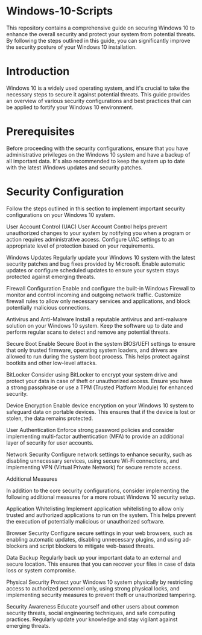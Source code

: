 # Windows-10-Scripts
This repository contains a comprehensive guide on securing Windows 10 to enhance the overall security and protect your system from potential threats. By following the steps outlined in this guide, you can significantly improve the security posture of your Windows 10 installation.

# Introduction
Windows 10 is a widely used operating system, and it's crucial to take the necessary steps to secure it against potential threats. This guide provides an overview of various security configurations and best practices that can be applied to fortify your Windows 10 environment.

# Prerequisites
Before proceeding with the security configurations, ensure that you have administrative privileges on the Windows 10 system and have a backup of all important data. It's also recommended to keep the system up to date with the latest Windows updates and security patches.

# Security Configuration
Follow the steps outlined in this section to implement important security configurations on your Windows 10 system.

User Account Control (UAC)
User Account Control helps prevent unauthorized changes to your system by notifying you when a program or action requires administrative access. Configure UAC settings to an appropriate level of protection based on your requirements.

Windows Updates
Regularly update your Windows 10 system with the latest security patches and bug fixes provided by Microsoft. Enable automatic updates or configure scheduled updates to ensure your system stays protected against emerging threats.

Firewall Configuration
Enable and configure the built-in Windows Firewall to monitor and control incoming and outgoing network traffic. Customize firewall rules to allow only necessary services and applications, and block potentially malicious connections.

Antivirus and Anti-Malware
Install a reputable antivirus and anti-malware solution on your Windows 10 system. Keep the software up to date and perform regular scans to detect and remove any potential threats.

Secure Boot
Enable Secure Boot in the system BIOS/UEFI settings to ensure that only trusted firmware, operating system loaders, and drivers are allowed to run during the system boot process. This helps protect against bootkits and other low-level attacks.

BitLocker
Consider using BitLocker to encrypt your system drive and protect your data in case of theft or unauthorized access. Ensure you have a strong passphrase or use a TPM (Trusted Platform Module) for enhanced security.

Device Encryption
Enable device encryption on your Windows 10 system to safeguard data on portable devices. This ensures that if the device is lost or stolen, the data remains protected.

User Authentication
Enforce strong password policies and consider implementing multi-factor authentication (MFA) to provide an additional layer of security for user accounts.

Network Security
Configure network settings to enhance security, such as disabling unnecessary services, using secure Wi-Fi connections, and implementing VPN (Virtual Private Network) for secure remote access.

Additional Measures

In addition to the core security configurations, consider implementing the following additional measures for a more robust Windows 10 security setup.

Application Whitelisting
Implement application whitelisting to allow only trusted and authorized applications to run on the system. This helps prevent the execution of potentially malicious or unauthorized software.

Browser Security
Configure secure settings in your web browsers, such as enabling automatic updates, disabling unnecessary plugins, and using ad-blockers and script blockers to mitigate web-based threats.

Data Backup
Regularly back up your important data to an external and secure location. This ensures that you can recover your files in case of data loss or system compromise.

Physical Security
Protect your Windows 10 system physically by restricting access to authorized personnel only, using strong physical locks, and implementing security measures to prevent theft or unauthorized tampering.

Security Awareness
Educate yourself and other users about common security threats, social engineering techniques, and safe computing practices. Regularly update your knowledge and stay vigilant against emerging threats.
